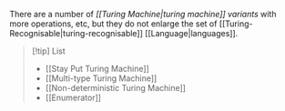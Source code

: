 There are a number of _[[Turing Machine|turing machine]] variants_ with more operations, etc, but they do not enlarge the set of [[Turing-Recognisable|turing-recognisable]] [[Language|languages]].

> [!tip] List
> - [[Stay Put Turing Machine]]
> - [[Multi-type Turing Machine]]
> - [[Non-deterministic Turing Machine]]
> - [[Enumerator]]